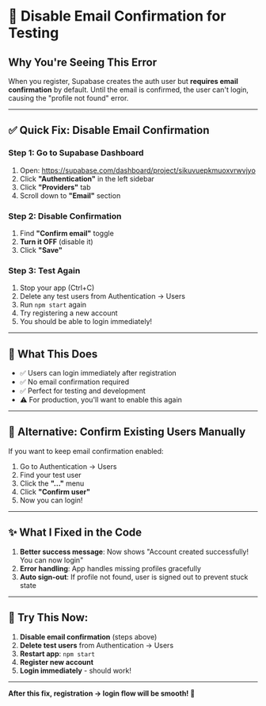 # 📧 Disable Email Confirmation for Testing

## Why You're Seeing This Error

When you register, Supabase creates the auth user but **requires email confirmation** by default. Until the email is confirmed, the user can't login, causing the "profile not found" error.

---

## ✅ Quick Fix: Disable Email Confirmation

### Step 1: Go to Supabase Dashboard

1. Open: https://supabase.com/dashboard/project/sikuvuepkmuoxvrwvjyo
2. Click **"Authentication"** in the left sidebar
3. Click **"Providers"** tab
4. Scroll down to **"Email"** section

### Step 2: Disable Confirmation

1. Find **"Confirm email"** toggle
2. **Turn it OFF** (disable it)
3. Click **"Save"**

### Step 3: Test Again

1. Stop your app (Ctrl+C)
2. Delete any test users from Authentication → Users
3. Run `npm start` again
4. Try registering a new account
5. You should be able to login immediately!

---

## 🎯 What This Does

- ✅ Users can login immediately after registration
- ✅ No email confirmation required
- ✅ Perfect for testing and development
- ⚠️ For production, you'll want to enable this again

---

## 🔄 Alternative: Confirm Existing Users Manually

If you want to keep email confirmation enabled:

1. Go to Authentication → Users
2. Find your test user
3. Click the **"..."** menu
4. Click **"Confirm user"**
5. Now you can login!

---

## ✨ What I Fixed in the Code

1. **Better success message**: Now shows "Account created successfully! You can now login"
2. **Error handling**: App handles missing profiles gracefully
3. **Auto sign-out**: If profile not found, user is signed out to prevent stuck state

---

## 🚀 Try This Now:

1. **Disable email confirmation** (steps above)
2. **Delete test users** from Authentication → Users
3. **Restart app**: `npm start`
4. **Register new account**
5. **Login immediately** - should work!

---

**After this fix, registration → login flow will be smooth! 🎉**
